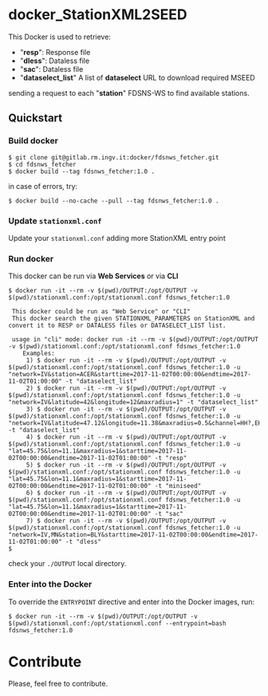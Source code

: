# docker_StationXML2SEED

This Docker is used to retrieve:
- "**resp**": Response file
- "**dless**": Dataless file
- "**sac**": Dataless file
- "**dataselect_list**" A list of **dataselect** URL to download required MSEED

sending a request to each "**station**" FDSNS-WS to find available stations.

## Quickstart
### Build docker
```
$ git clone git@gitlab.rm.ingv.it:docker/fdsnws_fetcher.git
$ cd fdsnws_fetcher
$ docker build --tag fdsnws_fetcher:1.0 . 
```

in case of errors, try:
```
$ docker build --no-cache --pull --tag fdsnws_fetcher:1.0 . 
```

### Update `stationxml.conf`
Update your `stationxml.conf` adding more StationXML entry point

### Run docker
This docker can be run via **Web Services** or via **CLI**
```
$ docker run -it --rm -v $(pwd)/OUTPUT:/opt/OUTPUT -v $(pwd)/stationxml.conf:/opt/stationxml.conf fdsnws_fetcher:1.0

 This docker could be run as "Web Service" or "CLI"
 This docker search the given STATIONXML_PARAMETERS on StationXML and convert it to RESP or DATALESS files or DATASELECT_LIST list.

 usage in "cli" mode: docker run -it --rm -v $(pwd)/OUTPUT:/opt/OUTPUT -v $(pwd)/stationxml.conf:/opt/stationxml.conf fdsnws_fetcher:1.0
    Examples:
     1) $ docker run -it --rm -v $(pwd)/OUTPUT:/opt/OUTPUT -v $(pwd)/stationxml.conf:/opt/stationxml.conf fdsnws_fetcher:1.0 -u "network=IV&station=ACER&starttime=2017-11-02T00:00:00&endtime=2017-11-02T01:00:00" -t "dataselect_list"
     2) $ docker run -it --rm -v $(pwd)/OUTPUT:/opt/OUTPUT -v $(pwd)/stationxml.conf:/opt/stationxml.conf fdsnws_fetcher:1.0 -u "network=IV&latitude=42&longitude=12&maxradius=1" -t "dataselect_list"
     3) $ docker run -it --rm -v $(pwd)/OUTPUT:/opt/OUTPUT -v $(pwd)/stationxml.conf:/opt/stationxml.conf fdsnws_fetcher:1.0 -u "network=IV&latitude=47.12&longitude=11.38&maxradius=0.5&channel=HH?,EH?,HN?" -t "dataselect_list"
     4) $ docker run -it --rm -v $(pwd)/OUTPUT:/opt/OUTPUT -v $(pwd)/stationxml.conf:/opt/stationxml.conf fdsnws_fetcher:1.0 -u "lat=45.75&lon=11.1&maxradius=1&starttime=2017-11-02T00:00:00&endtime=2017-11-02T01:00:00" -t "resp" 
     5) $ docker run -it --rm -v $(pwd)/OUTPUT:/opt/OUTPUT -v $(pwd)/stationxml.conf:/opt/stationxml.conf fdsnws_fetcher:1.0 -u "lat=45.75&lon=11.1&maxradius=1&starttime=2017-11-02T00:00:00&endtime=2017-11-02T01:00:00" -t "miniseed"
     6) $ docker run -it --rm -v $(pwd)/OUTPUT:/opt/OUTPUT -v $(pwd)/stationxml.conf:/opt/stationxml.conf fdsnws_fetcher:1.0 -u "lat=45.75&lon=11.1&maxradius=1&starttime=2017-11-02T00:00:00&endtime=2017-11-02T01:00:00" -t "sac"
     7) $ docker run -it --rm -v $(pwd)/OUTPUT:/opt/OUTPUT -v $(pwd)/stationxml.conf:/opt/stationxml.conf fdsnws_fetcher:1.0 -u "network=IV,MN&station=BLY&starttime=2017-11-02T00:00:00&endtime=2017-11-02T01:00:00" -t "dless"
$
```

check your `./OUTPUT` local directory.

### Enter into the Docker
To override the `ENTRYPOINT` directive and enter into the Docker images, run:
```
$ docker run -it --rm -v $(pwd)/OUTPUT:/opt/OUTPUT -v $(pwd)/stationxml.conf:/opt/stationxml.conf --entrypoint=bash fdsnws_fetcher:1.0
```

# Contribute
Please, feel free to contribute.
